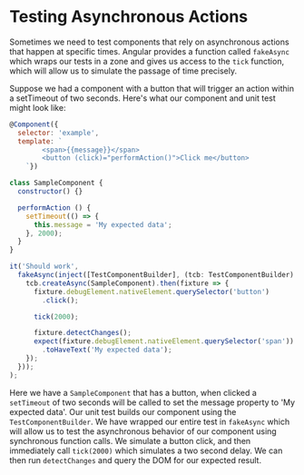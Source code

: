 # Testing Asynchronous Actions

Sometimes we need to test components that rely on asynchronous actions that happen at specific times.  Angular provides a function called `fakeAsync` which wraps our tests in a zone and gives us access to the `tick` function, which will allow us to simulate the passage of time precisely.

Suppose we had a component with a button that will trigger an action within a setTimeout of two seconds. Here's what our component and unit test might look like:

```js
@Component({
  selector: 'example',
  template: `
		<span>{{message}}</span>
		<button (click)="performAction()">Click me</button>
	`})

class SampleComponent {
  constructor() {}

  performAction () {
    setTimeout(() => {
      this.message = 'My expected data';
    }, 2000);
  }
}
```

```js
it('Should work',
  fakeAsync(inject([TestComponentBuilder], (tcb: TestComponentBuilder) => {
    tcb.createAsync(SampleComponent).then(fixture => {
      fixture.debugElement.nativeElement.querySelector('button')
        .click();

      tick(2000);

      fixture.detectChanges();
      expect(fixture.debugElement.nativeElement.querySelector('span'))
        .toHaveText('My expected data');
    });
  }));
);
```

Here we have a `SampleComponent` that has a button, when clicked a `setTimeout` of two seconds will be called to set the message property to 'My expected data'. Our unit test builds our component using the `TestComponentBuilder`. We have wrapped our entire test in `fakeAsync` which will allow us to test the asynchronous behavior of our component using synchronous function calls. We simulate a button click, and then immediately call `tick(2000)` which simulates a two second delay.  We can then run `detectChanges` and query the DOM for our expected result.
